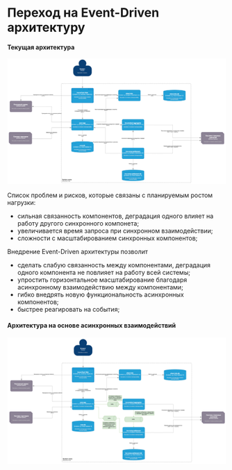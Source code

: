 # Переход на Event-Driven архитектуру   

#### Текущая архитектура     
![architecture.png](architecture.png)

Список проблем и рисков, которые связаны с планируемым ростом нагрузки:     
- сильная связанность компонентов, деградация одного влияет на работу другого синхронного компонета;
- увеличивается время запроса при синхронном взаимодействии;  
- сложности с масштабированием синхронных компонентов;

Внедрение Event-Driven архитектуры позволит     
- сделать слабую связанность между компонентами, деградация одного компонента не повлияет на работу всей системы;      
- упростить горизонтальное масштабирование благодаря асинхронному взаимодействию между компонентами;       
- гибко внедрять новую функциональность асинхронных компонентов;   
- быстрее реагировать на события;     


#### Архитектура на основе асинхронных взаимодействий    
![event-driven-architecture.png](event-driven-architecture.png)